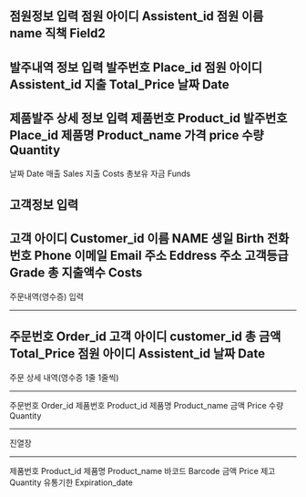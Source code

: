 점원정보 입력
점원 아이디 Assistent_id
점원 이름 name
직책 Field2
----------------------------
발주내역 정보 입력
발주번호 Place_id
점원 아이디 Assistent_id
지출 Total_Price
날짜 Date
-----------------------------
제품발주 상세 정보 입력
제품번호 Product_id
발주번호 Place_id
제품명 Product_name
가격 price
수량 Quantity
-----------------------------
날짜 Date
매출 Sales
지출 Costs
총보유 자금 Funds

고객정보 입력
--------------
고객 아이디 Customer_id
이름 NAME 
생일 Birth 
전화번호 Phone
이메일 Email
주소 Eddress
주소 고객등급 Grade
총 지출액수 Costs 
--------------

주문내역(영수증) 입력

------------------
주문번호 Order_id
고객 아이디 customer_id
총 금액 Total_Price
점원 아이디 Assistent_id
날짜 Date
------------------


주문 상세 내역(영수증 1줄 1줄씩)

----------------
주문번호 Order_id
제품번호 Product_id
제품명 Product_name
금액 Price
수량 Quantity

----------------

진열장

-----------------
제품번호 Product_id
제품명 Product_name
바코드 Barcode
금액 Price
제고 Quantity
유통기한 Expiration_date
